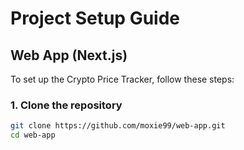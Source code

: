# Project Setup Guide

## Web App (Next.js)
To set up the Crypto Price Tracker, follow these steps:

### 1. Clone the repository
```sh
git clone https://github.com/moxie99/web-app.git
cd web-app
